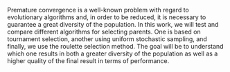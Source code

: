 Premature convergence is a well-known problem with regard to evolutionary algorithms and, in order to be reduced, it is necessary to guarantee a great diversity of the population. In this work, we will test and compare different algorithms for selecting parents. One is based on tournament selection, another using uniform stochastic sampling, and finally, we use the roulette selection method. The goal will be to understand which one results in both a greater diversity of the population as well as a higher quality of the final result in terms of performance.
